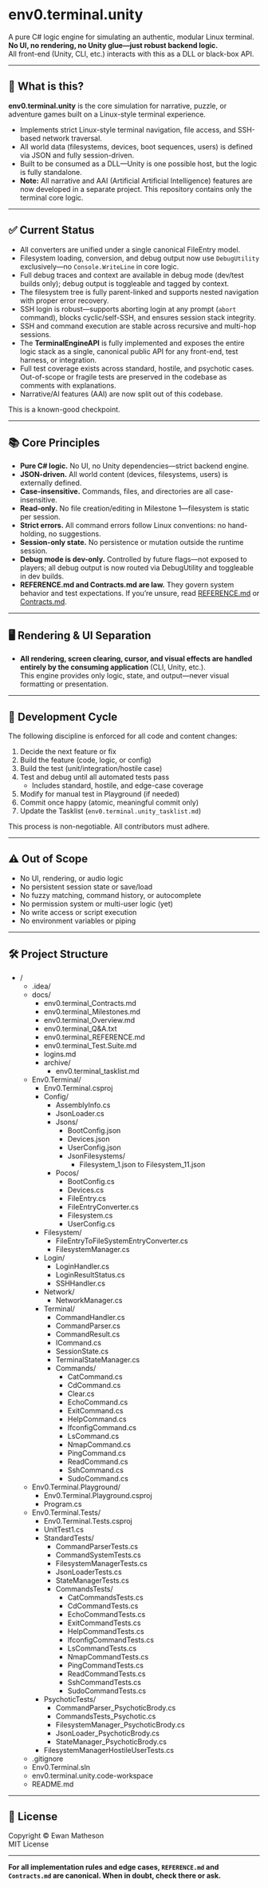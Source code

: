 # env0.terminal.unity

A pure C# logic engine for simulating an authentic, modular Linux terminal.  
**No UI, no rendering, no Unity glue—just robust backend logic.**  
All front-end (Unity, CLI, etc.) interacts with this as a DLL or black-box API.

---

## 🚩 What is this?

**env0.terminal.unity** is the core simulation for narrative, puzzle, or adventure games built on a Linux-style terminal experience.

- Implements strict Linux-style terminal navigation, file access, and SSH-based network traversal.
- All world data (filesystems, devices, boot sequences, users) is defined via JSON and fully session-driven.
- Built to be consumed as a DLL—Unity is one possible host, but the logic is fully standalone.
- **Note:** All narrative and AAI (Artificial Artificial Intelligence) features are now developed in a separate project. This repository contains only the terminal core logic.

---

## ✅ Current Status

- All converters are unified under a single canonical FileEntry model.
- Filesystem loading, conversion, and debug output now use `DebugUtility` exclusively—no `Console.WriteLine` in core logic.
- Full debug traces and context are available in debug mode (dev/test builds only); debug output is toggleable and tagged by context.
- The filesystem tree is fully parent-linked and supports nested navigation with proper error recovery.
- SSH login is robust—supports aborting login at any prompt (`abort` command), blocks cyclic/self-SSH, and ensures session stack integrity.
- SSH and command execution are stable across recursive and multi-hop sessions.
- The **TerminalEngineAPI** is fully implemented and exposes the entire logic stack as a single, canonical public API for any front-end, test harness, or integration.
- Full test coverage exists across standard, hostile, and psychotic cases. Out-of-scope or fragile tests are preserved in the codebase as comments with explanations.
- Narrative/AI features (AAI) are now split out of this codebase.

This is a known-good checkpoint.

---

## 📚 Core Principles

- **Pure C# logic.** No UI, no Unity dependencies—strict backend engine.
- **JSON-driven.** All world content (devices, filesystems, users) is externally defined.
- **Case-insensitive.** Commands, files, and directories are all case-insensitive.
- **Read-only.** No file creation/editing in Milestone 1—filesystem is static per session.
- **Strict errors.** All command errors follow Linux conventions: no hand-holding, no suggestions.
- **Session-only state.** No persistence or mutation outside the runtime session.
- **Debug mode is dev-only.** Controlled by future flags—not exposed to players; all debug output is now routed via DebugUtility and toggleable in dev builds.
- **REFERENCE.md and Contracts.md are law.** They govern system behavior and test expectations. If you’re unsure, read [REFERENCE.md](./docs/env0.terminal_REFERENCE.md) or [Contracts.md](./docs/env0.terminal_Contracts.md).

---

## 🖥️ Rendering & UI Separation

- **All rendering, screen clearing, cursor, and visual effects are handled entirely by the consuming application** (CLI, Unity, etc.).  
  This engine provides only logic, state, and output—never visual formatting or presentation.

---

## 📝 Development Cycle

The following discipline is enforced for all code and content changes:

1. Decide the next feature or fix
2. Build the feature (code, logic, or config)
3. Build the test (unit/integration/hostile case)
4. Test and debug until all automated tests pass
   - Includes standard, hostile, and edge-case coverage
5. Modify for manual test in Playground (if needed)
6. Commit once happy (atomic, meaningful commit only)
7. Update the Tasklist (`env0.terminal.unity_tasklist.md`)

This process is non-negotiable. All contributors must adhere.

---

## ⚠️ Out of Scope

- No UI, rendering, or audio logic
- No persistent session state or save/load
- No fuzzy matching, command history, or autocomplete
- No permission system or multi-user logic (yet)
- No write access or script execution
- No environment variables or piping

---

## 🛠️ Project Structure

- /
  - .idea/
  - docs/
    - env0.terminal_Contracts.md
    - env0.terminal_Milestones.md
    - env0.terminal_Overview.md
    - env0.terminal_Q&A.txt
    - env0.terminal_REFERENCE.md
    - env0.terminal_Test.Suite.md
    - logins.md
    - archive/
      - env0.terminal_tasklist.md
  - Env0.Terminal/
    - Env0.Terminal.csproj
    - Config/
      - AssemblyInfo.cs
      - JsonLoader.cs
      - Jsons/
        - BootConfig.json
        - Devices.json
        - UserConfig.json
        - JsonFilesystems/
          - Filesystem_1.json to Filesystem_11.json
      - Pocos/
        - BootConfig.cs
        - Devices.cs
        - FileEntry.cs
        - FileEntryConverter.cs
        - Filesystem.cs
        - UserConfig.cs
    - Filesystem/
      - FileEntryToFileSystemEntryConverter.cs
      - FilesystemManager.cs
    - Login/
      - LoginHandler.cs
      - LoginResultStatus.cs
      - SSHHandler.cs
    - Network/
      - NetworkManager.cs
    - Terminal/
      - CommandHandler.cs
      - CommandParser.cs
      - CommandResult.cs
      - ICommand.cs
      - SessionState.cs
      - TerminalStateManager.cs
      - Commands/
        - CatCommand.cs
        - CdCommand.cs
        - Clear.cs
        - EchoCommand.cs
        - ExitCommand.cs
        - HelpCommand.cs
        - IfconfigCommand.cs
        - LsCommand.cs
        - NmapCommand.cs
        - PingCommand.cs
        - ReadCommand.cs
        - SshCommand.cs
        - SudoCommand.cs
  - Env0.Terminal.Playground/
    - Env0.Terminal.Playground.csproj
    - Program.cs
  - Env0.Terminal.Tests/
    - Env0.Terminal.Tests.csproj
    - UnitTest1.cs
    - StandardTests/
      - CommandParserTests.cs
      - CommandSystemTests.cs
      - FilesystemManagerTests.cs
      - JsonLoaderTests.cs
      - StateManagerTests.cs
      - CommandsTests/
        - CatCommandsTests.cs
        - CdCommandTests.cs
        - EchoCommandTests.cs
        - ExitCommandTests.cs
        - HelpCommandTests.cs
        - IfconfigCommandTests.cs
        - LsCommandTests.cs
        - NmapCommandTests.cs
        - PingCommandTests.cs
        - ReadCommandTests.cs
        - SshCommandTests.cs
        - SudoCommandTests.cs
    - PsychoticTests/
      - CommandParser_PsychoticBrody.cs
      - CommandsTests_Psychotic.cs
      - FilesystemManager_PsychoticBrody.cs
      - JsonLoader_PsychoticBrody.cs
      - StateManager_PsychoticBrody.cs
    - FilesystemManagerHostileUserTests.cs
  - .gitignore
  - Env0.Terminal.sln
  - env0.terminal.unity.code-workspace
  - README.md

---

## 📄 License

Copyright © Ewan Matheson  
MIT License

---

**For all implementation rules and edge cases, `REFERENCE.md` and `Contracts.md` are canonical. When in doubt, check there or ask.**
